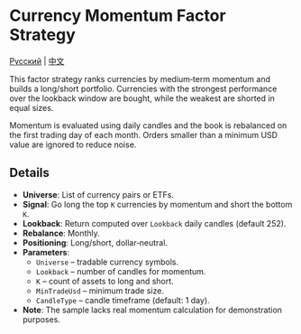 # Currency Momentum Factor Strategy
[Русский](README_ru.md) | [中文](README_cn.md)

This factor strategy ranks currencies by medium‑term momentum and builds a long/short portfolio. Currencies with the strongest performance over the lookback window are bought, while the weakest are shorted in equal sizes.

Momentum is evaluated using daily candles and the book is rebalanced on the first trading day of each month. Orders smaller than a minimum USD value are ignored to reduce noise.

## Details

- **Universe**: List of currency pairs or ETFs.
- **Signal**: Go long the top `K` currencies by momentum and short the bottom `K`.
- **Lookback**: Return computed over `Lookback` daily candles (default 252).
- **Rebalance**: Monthly.
- **Positioning**: Long/short, dollar‑neutral.
- **Parameters**:
  - `Universe` – tradable currency symbols.
  - `Lookback` – number of candles for momentum.
  - `K` – count of assets to long and short.
  - `MinTradeUsd` – minimum trade size.
  - `CandleType` – candle timeframe (default: 1 day).
- **Note**: The sample lacks real momentum calculation for demonstration purposes.
